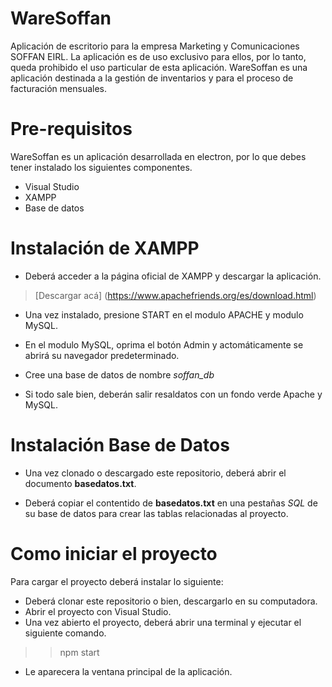# WareSoffan

Aplicación de escritorio para la empresa Marketing y Comunicaciones SOFFAN EIRL. La aplicación es de uso exclusivo para ellos, por lo tanto, queda prohibido el uso particular de esta aplicación. WareSoffan es una aplicación destinada a la gestión de inventarios y para el proceso de facturación mensuales.

# Pre-requisitos

WareSoffan es un aplicación desarrollada en electron, por lo que debes tener instalado los siguientes componentes.

- Visual Studio
- XAMPP
- Base de datos

# Instalación de XAMPP

- Deberá acceder a la página oficial de XAMPP y descargar la aplicación.

> [Descargar acá] (https://www.apachefriends.org/es/download.html)

- Una vez instalado, presione START en el modulo APACHE y modulo MySQL.

- En el modulo MySQL, oprima el botón Admin y actomáticamente se abrirá su navegador predeterminado.

- Cree una base de datos de nombre *soffan_db*

- Si todo sale bien, deberán salir resaldatos con un fondo verde Apache y MySQL.

# Instalación Base de Datos

- Una vez clonado o descargado este repositorio, deberá abrir el documento **basedatos.txt**.

- Deberá copiar el contentido de **basedatos.txt** en una pestañas *SQL* de su base de datos para crear las tablas relacionadas al proyecto.

# Como iniciar el proyecto

Para cargar el proyecto deberá instalar lo siguiente:

- Deberá clonar este repositorio o bien, descargarlo en su computadora.
- Abrir el proyecto con Visual Studio.
- Una vez abierto el proyecto, deberá abrir una terminal y ejecutar el siguiente comando.

>> npm start

- Le aparecera la ventana principal de la aplicación. 







